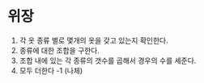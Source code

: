 # 위장

1. 각 옷 종류 별로 몇개의 옷을 갖고 있는지 확인한다.
2. 종류에 대한 조합을 구한다.
3. 조합 내에 있는 각 종류의 갯수를 곱해서 경우의 수를 세준다.
4. 모두 더한다 -1 (나체)
